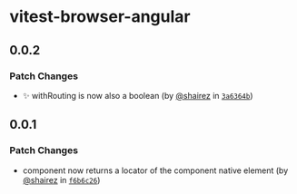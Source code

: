 # vitest-browser-angular

## 0.0.2

### Patch Changes

- ✨ withRouting is now also a boolean (by [@shairez](https://github.com/shairez) in [`3a6364b`](https://github.com/hirezio/vitest-browser-angular/commit/3a6364b0c2bb41d098a8a7d64b33fb740c68fa05))

## 0.0.1

### Patch Changes

- component now returns a locator of the component native element (by [@shairez](https://github.com/shairez) in [`f6b6c26`](https://github.com/hirezio/vitest-browser-angular/commit/f6b6c26438de0dfaf554c2b5d7f9ef844f803a75))
